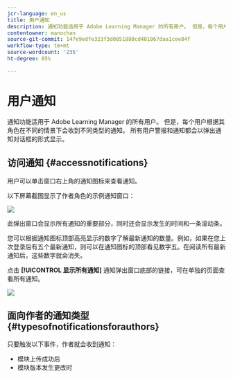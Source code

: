 ```yaml
---
jcr-language: en_us
title: 用户通知
description: 通知功能适用于 Adobe Learning Manager 的所有用户。 但是，每个用户根据其角色在不同的情景下会收到不同类型的通知。 所有用户警报和通知都会以弹出通知对话框的形式显示。
contentowner: manochan
source-git-commit: 147e9edfe323f3d0851880cd401067daa1cee84f
workflow-type: tm+mt
source-wordcount: '235'
ht-degree: 85%

---
```




# 用户通知

通知功能适用于 Adobe Learning Manager 的所有用户。 但是，每个用户根据其角色在不同的情景下会收到不同类型的通知。 所有用户警报和通知都会以弹出通知对话框的形式显示。

## 访问通知 {#accessnotifications}

用户可以单击窗口右上角的通知图标来查看通知。

以下屏幕截图显示了作者角色的示例通知窗口：

![](assets/author-notifications.png)

此弹出窗口会显示所有通知的重要部分，同时还会显示发生的时间和一条滚动条。

您可以根据通知图标顶部高亮显示的数字了解最新通知的数量。例如，如果在您上次登录后有五个最新通知，则可以在通知图标的顶部看见数字五。在阅读所有最新通知后，这些数字就会消失。

点击 **[!UICONTROL 显示所有通知]** 通知弹出窗口底部的链接，可在单独的页面查看所有通知。

![](assets/author-notifications-page.png)

## 面向作者的通知类型 {#typesofnotificationsforauthors}

只要触发以下事件，作者就会收到通知：

* 模块上传成功后
* 模块版本发生更改时
